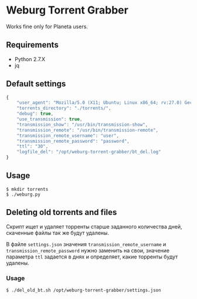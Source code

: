 # Weburg Torrent Grabber

Works fine only for Planeta users.

## Requirements

* Python 2.7.X
* jq

## Default settings

```javascript
{
    "user_agent": "Mozilla/5.0 (X11; Ubuntu; Linux x86_64; rv:27.0) Gecko/20100101 Firefox/27.0",
    "torrents_directory": "./torrents/",
    "debug": true,
    "use_transmission": true,
    "transmission_show": "/usr/bin/transmission-show",
    "transmission_remote": "/usr/bin/transmission-remote",
    "transmission_remote_username": "user",
    "transmission_remote_password": "password",
    "ttl": "30",
    "logfile_del": "/opt/weburg-torrent-grabber/bt_del.log"
}
```

## Usage

```shell
$ mkdir torrents
$ ./weburg.py
```

## Deleting old torrents and files

Скрипт ищет и удаляет торренты старше заданного количества дней, скаченные файлы так же будут удалены.

В файле `settings.json` значения `transmission_remote_username` и `transmission_remote_password` нужно заменить на свои, значение параметра `ttl` задается в днях и определяет, какие торренты будут удалены.

### Usage

```shell
$ ./del_old_bt.sh /opt/weburg-torrent-grabber/settings.json
```
